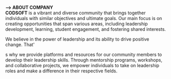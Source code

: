 **--> ABOUT COMPANY**                                                    
**CODSOFT** is a vibrant and diverse community that brings
together individuals with similar objectives and ultimate goals.
Our main focus is on creating opportunities that span various
areas, including leadership development, learning, student
engagement, and fostering shared interests.

We believe in the power of leadership and its ability to drive
positive change. That'

s why we provide platforms and resources
for our community members to develop their leadership skills.
Through mentorship programs, workshops, and collaborative
projects, we empower individuals to take on leadership roles
and make a difference in their respective fields.
